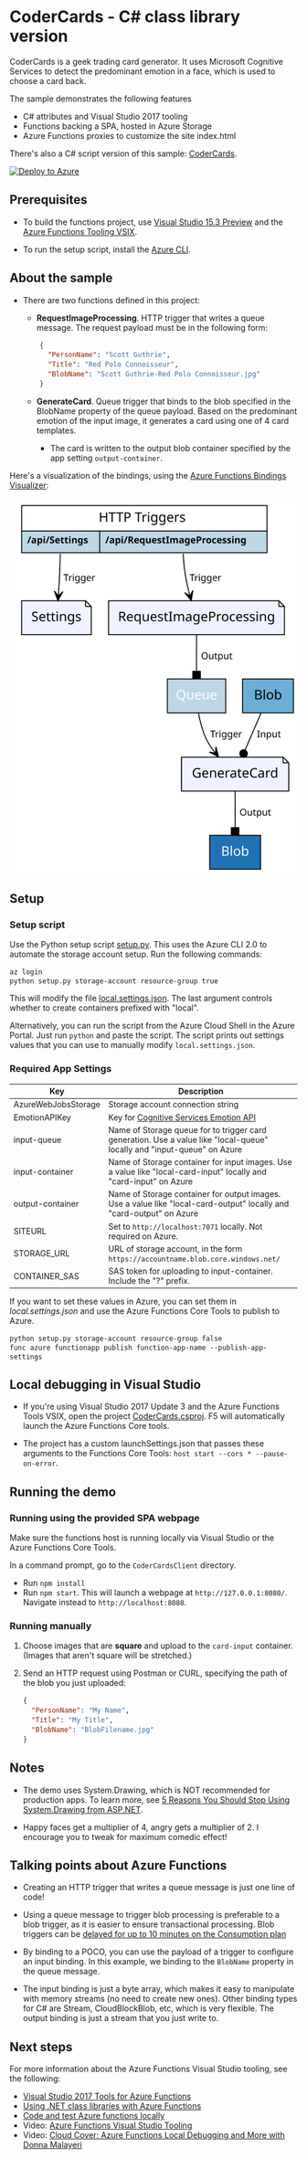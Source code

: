 # CoderCards - C# class library version

CoderCards is a geek trading card generator. It uses Microsoft Cognitive Services to detect the predominant emotion in a face, which is used to choose a card back.

The sample demonstrates the following features
- C# attributes and Visual Studio 2017 tooling
- Functions backing a SPA, hosted in Azure Storage
- Azure Functions proxies to customize the site index.html

There's also a C# script version of this sample: [CoderCards](https://github.com/lindydonna/codercards).

[![Deploy to Azure](http://azuredeploy.net/deploybutton.svg)](https://portal.azure.com/#create/Microsoft.Template/uri/https%3A%2F%2Fgithub.com%2Flindydonna%2FCoderCardsV2%2Fblob%2Fmaster%2FAzureDeploy%2Fazuredeploy.json)

## Prerequisites

* To build the functions project, use [Visual Studio 15.3 Preview](https://www.visualstudio.com/vs/preview/) and the [Azure Functions Tooling VSIX](https://marketplace.visualstudio.com/items?itemName=AndrewBHall-MSFT.AzureFunctionToolsforVisualStudio2017).

* To run the setup script, install the [Azure CLI](https://docs.microsoft.com/en-us/cli/azure/install-azure-cli). 

## About the sample

* There are two functions defined in this project:
  * **RequestImageProcessing**. HTTP trigger that writes a queue message. The request payload must be in the following form:

  ```json
      {
        "PersonName": "Scott Guthrie",
        "Title": "Red Polo Connoisseur",
        "BlobName": "Scott Guthrie-Red Polo Connoisseur.jpg"
      }
  ```

  * **GenerateCard**. Queue trigger that binds to the blob specified in the BlobName property of the queue payload. Based on the predominant emotion of the input image, it generates a card using one of 4 card templates.
     
     * The card is written to the output blob container specified by the app setting `output-container`. 

Here's a visualization of the bindings, using the [Azure Functions Bindings Visualizer](https://functions-visualizer.azurewebsites.net):

![Functions bindings](function-bindings.svg)

## Setup

### Setup script

Use the Python setup script [setup.py](setup.py). This uses the Azure CLI 2.0 to automate the storage account setup. Run the following commands:

```
az login
python setup.py storage-account resource-group true
```

This will modify the file [local.settings.json](CoderCards/local.settings.json). The last argument controls whether to create containers prefixed with "local".

Alternatively, you can run the script from the Azure Cloud Shell in the Azure Portal. Just run `python` and paste the script. The script prints out settings values that you can use to manually modify `local.settings.json`. 

### Required App Settings 

| Key                 | Description |
|-----                | ------|
| AzureWebJobsStorage | Storage account connection string |
| EmotionAPIKey       | Key for [Cognitive Services Emotion API](https://www.microsoft.com/cognitive-services/en-us/emotion-api) |
| input-queue         |  Name of Storage queue for to trigger card generation. Use a value like "local-queue" locally and "input-queue" on Azure
| input-container     | Name of Storage container for input images. Use a value like "local-card-input" locally and "card-input" on Azure |
| output-container     | Name of Storage container for output images. Use a value like "local-card-output" locally and "card-output" on Azure |
| SITEURL              | Set to `http://localhost:7071` locally. Not required on Azure. |
| STORAGE_URL          | URL of storage account, in the form `https://accountname.blob.core.windows.net/` |
| CONTAINER_SAS        | SAS token for uploading to input-container. Include the "?" prefix. |

If you want to set these values in Azure, you can set them in *local.settings.json* and use the Azure Functions Core Tools to publish to Azure.

```
python setup.py storage-account resource-group false
func azure functionapp publish function-app-name --publish-app-settings
```

## Local debugging in Visual Studio 

- If you're using Visual Studio 2017 Update 3 and the Azure Functions Tools VSIX, open the project [CoderCards.csproj](CoderCards/CoderCards.csproj). F5 will automatically launch the Azure Functions Core tools.

- The project has a custom launchSettings.json that passes these arguments to the Functions Core Tools: `host start --cors * --pause-on-error`.

## Running the demo

### Running using the provided SPA webpage

Make sure the functions host is running locally via Visual Studio or the Azure Functions Core Tools.

In a command prompt, go to the `CoderCardsClient` directory.

- Run `npm install`
- Run `npm start`. This will launch a webpage at `http://127.0.0.1:8080/`. Navigate instead to `http://localhost:8080`.

### Running manually 
1. Choose images that are **square** and upload to the `card-input` container. (Images that aren't square will be stretched.)
2. Send an HTTP request using Postman or CURL, specifying the path of the blob you just uploaded:

    ```json
    {
      "PersonName": "My Name", 
      "Title": "My Title",
      "BlobName": "BlobFilename.jpg"
    }
    ```

## Notes

* The demo uses System.Drawing, which is NOT recommended for production apps. To learn more, see [5 Reasons You Should Stop Using System\.Drawing from ASP\.NET](http://photosauce.net/blog/post/5-reasons-you-should-stop-using-systemdrawing-from-aspnet).

* Happy faces get a multiplier of 4, angry gets a multiplier of 2. I encourage you to tweak for maximum comedic effect!

## Talking points about Azure Functions

* Creating an HTTP trigger that writes a queue message is just one line of code!

* Using a queue message to trigger blob processing is preferable to a blob trigger, as it is easier to ensure transactional processing. Blob triggers can be [delayed for up to 10 minutes on the Consumption plan](https://docs.microsoft.com/en-us/azure/azure-functions/functions-scale#how-the-consumption-plan-works)

* By binding to a POCO, you can use the payload of a trigger to configure an input binding. In this example, we binding to the `BlobName` property in the queue message.

* The input binding is just a byte array, which makes it easy to manipulate with memory streams (no need to create new ones). Other binding types for C# are Stream, CloudBlockBlob, etc, which is very flexible. The output binding is just a stream that you just write to.

## Next steps

For more information about the Azure Functions Visual Studio tooling, see the following:

- [Visual Studio 2017 Tools for Azure Functions](https://docs.microsoft.com/en-us/azure/azure-functions/functions-develop-vs)
- [Using \.NET class libraries with Azure Functions](https://docs.microsoft.com/en-us/azure/azure-functions/functions-dotnet-class-library)
- [Code and test Azure functions locally](https://docs.microsoft.com/en-us/azure/azure-functions/functions-run-local)
- Video: [Azure Functions Visual Studio Tooling](https://www.youtube.com/watch?v=BN2sIRrOt8A)
- Video: [Cloud Cover: Azure Functions Local Debugging and More with Donna Malayeri](https://channel9.msdn.com/Shows/Cloud+Cover/Episode-231-Azure-Functions-Local-Debugging-and-More-with-Donna-Malayeri)
